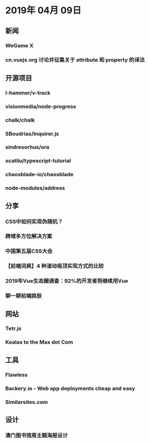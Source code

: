 # 2019年 04月 09日

## 新闻

### WeGame X

<daily-item
  note="腾讯全球版游戏平台WeGame已推出，名为WeGame X。可以下载试用国际版，里面已有17个中国自主研发的游戏"
  url="https://www.wegamex.com.hk/"/>

### cn.vuejs.org 讨论并征集关于 attribute 和 property 的译法

<daily-item
  url="https://github.com/vuejs/cn.vuejs.org/issues/895"/>

## 开源项目

### l-hammer/v-track

<daily-item
  note="🕹一个基于Vue指令实现的埋点插件~"
  url="https://github.com/l-hammer/v-track"
  lang="JavaScript,HTML"
  watch="0"
  star="2"
  fork="0"/>

### visionmedia/node-progress

<daily-item
  note="用于 nodejs 的灵活的 ASCII 进度条"
  url="https://github.com/visionmedia/node-progress#readme"
  lang="JavaScript,Makefile"
  watch="32"
  star="2144"
  fork="187"/>

### chalk/chalk

<daily-item
  note="一个命令行交互的着色工具。在命令行支持的情况下，可以支持最多16位色域，一般可以配合 console.log 使用"
  url="https://github.com/chalk/chalk"
  lang="JavaScript,TypeScript"
  watch="133"
  star="11797"
  fork="440"
  :is-chinese="false"/>

### SBoudrias/Inquirer.js

<daily-item
  note="在终端中创建交互式问答，例如 vue cli 创建项目时的用户选项"
  url="https://github.com/SBoudrias/Inquirer.js"
  lang="JavaScript"
  watch="132"
  star="9816"
  fork="614"
  :is-chinese="false"/>

### sindresorhus/ora

<daily-item
  note="终端 loading 图标"
  url="https://github.com/sindresorhus/ora#readme"
  lang="JavaScript,TypeScript"
  watch="46"
  star="4606"
  fork="168"
  :is-chinese="false"/>

### xcatliu/typescript-tutorial

<daily-item
  note="TypeScript 入门教程"
  url="https://github.com/xcatliu/typescript-tutorial"
  lang="JavaScript"
  watch="97"
  star="3005"
  fork="392"/>

### chaosblade-io/chaosblade

<daily-item
  note="阿里开源混沌工程工具。该项目是遵循混沌工程（Chaos Engineering）原理的实验工具，用于模拟常见的故障场景，帮助提升分布式系统的可恢复性和对故障的容错性"
  url="https://github.com/chaosblade-io/chaosblade"
  lang="Go,Makefile,Dockerfile"
  watch="46"
  star="617"
  fork="70"/>

### node-modules/address

<daily-item
  note="获取 IP 和 MAC 地址的库"
  url="https://github.com/node-modules/address"
  lang="JavaScript"
  watch="13"
  star="95"
  fork="14"
  :is-chinese="false"/>

## 分享

### CSS中如何实现伪随机？

<daily-item
  url="https://juejin.im/post/5ca8a3626fb9a05e3e058520"/>

### 跨域多方位解决方案

<daily-item
  url="https://juejin.im/post/5ca4ba9ff265da30a40d5283"/>

### 中国第五届CSS大会

<daily-item
  note="中国第五届CSS大会视频和 PPT"
  url="https://www.yuque.com/cssconf/5th"/>

### 【前端词典】4 种滚动吸顶实现方式的比较

<daily-item
  url="https://juejin.im/post/5caa0c2d51882543fa41e478"/>

### 2019年Vue生态圈调查：92%的开发者将继续用Vue

<daily-item
  url="https://mp.weixin.qq.com/s/MC6n4RjgOUI1Ggm_r5WlQw"/>

### 聊一聊前端换肤

<daily-item
  url="https://juejin.im/post/5ca41617f265da3092006155"/>

## 网站

### Tetr.js

<daily-item
  note="一个在线玩俄罗斯方块的网站，可以自己调整快捷键，有多种模式可玩"
  url="http://farter.cn/tetr.js/"/>

### Koalas to the Max dot Com

<daily-item
  note="一个鼠标移动会进行圆圈分裂的网站"
  url="http://www.koalastothemax.com/"
  :is-chinese="false"/>

## 工具

### Flawless

<daily-item
  note="当产品开发完成，进行功能和设计走查时，往往需要不断截图然后发送到电脑再进行标记，非常繁琐。Flawless 通过 AirPlay 将屏幕投射到电脑，在电脑上就可以快速截图和标记，再以链接形式分享给他人"
  url="https://flawlessapp.io/feedback"
  :is-chinese="false"/>

### Backery.io - Web app deployments cheap and easy

<daily-item
  note="带有数据库和免费备份的PaaS"
  url="https://backery.io/"
  :is-chinese="false"/>

### Similarsites.com

<daily-item
  note="帮你发现相似的网站"
  url="https://www.similarsites.com/"
  :is-chinese="false"/>

## 设计

### 澳门图书馆周主题海报设计

<daily-item
  url="https://weibo.com/1773655610/HoEICcTSl?type=comment#_rnd1554700778259"/>

<daily-footer/>
